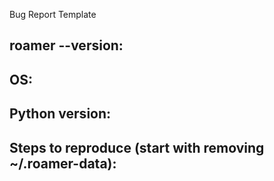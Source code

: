 Bug Report Template

## roamer --version:
## OS:
## Python version:
## Steps to reproduce (start with removing ~/.roamer-data):

